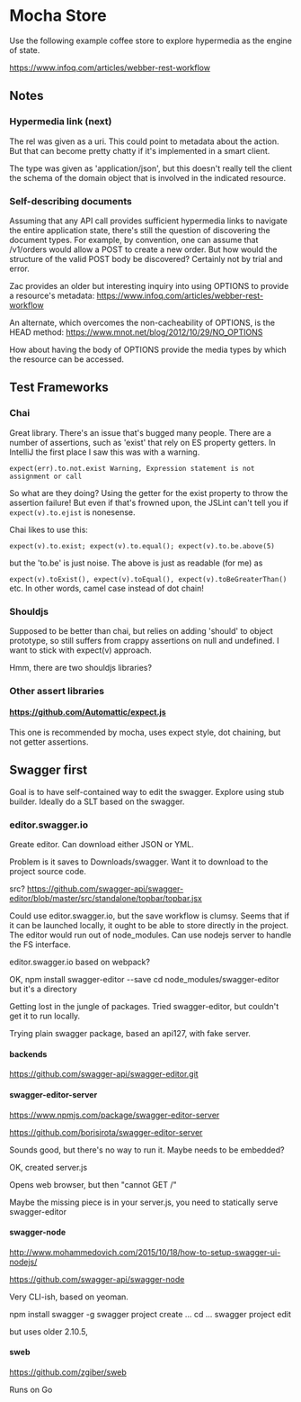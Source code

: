 # Mocha Store

Use the following example coffee store to explore hypermedia as the engine of state.

https://www.infoq.com/articles/webber-rest-workflow

## Notes

### Hypermedia link (next)

The rel was given as a uri. This could point to metadata about the action. But that can become pretty
chatty if it's implemented in a smart client.

The type was given as 'application/json', but this doesn't really tell the client the schema of the domain
object that is involved in the indicated resource.

### Self-describing documents

Assuming that any API call provides sufficient hypermedia links to navigate the entire application state, there's still
the question of discovering the document types. For example, by convention, one can assume that /v1/orders would allow
a POST to create a new order. But how would the structure of the valid POST body be discovered? Certainly not by trial and error.

Zac provides an older but interesting inquiry into using OPTIONS to provide a resource's metadata: https://www.infoq.com/articles/webber-rest-workflow

An alternate, which overcomes the non-cacheability of OPTIONS, is the HEAD method: https://www.mnot.net/blog/2012/10/29/NO_OPTIONS

How about having the body of OPTIONS provide the media types by which the resource can be accessed.

## Test Frameworks

### Chai

Great library. There's an issue that's bugged many people. There are a number of assertions, such as 'exist' that rely on
ES property getters. In IntelliJ the first place I saw this was with a warning.

``expect(err).to.not.exist
Warning, Expression statement is not assignment or call``

So what are they doing? Using the getter for the exist property to throw the assertion failure! But even if that's
frowned upon, the JSLint can't tell you if ``expect(v).to.ejist`` is nonesense.

Chai likes to use this:

``expect(v).to.exist; expect(v).to.equal(); expect(v).to.be.above(5)``

but the 'to.be' is just noise. The above is just as readable (for me) as

``expect(v).toExist(), expect(v).toEqual(), expect(v).toBeGreaterThan()`` etc. In other words, camel case instead of dot chain!

### Shouldjs

Supposed to be better than chai, but relies on adding 'should' to object prototype, so still suffers from crappy
assertions on null and undefined. I want to stick with expect(v) approach.

Hmm, there are two shouldjs libraries?

### Other assert libraries

#### https://github.com/Automattic/expect.js

This one is recommended by mocha, uses expect style, dot chaining, but not getter assertions.

## Swagger first

Goal is to have self-contained way to edit the swagger. Explore using stub builder. Ideally do a SLT based on the swagger.

### editor.swagger.io

Greate editor. Can download either JSON or YML.

Problem is it saves to Downloads/swagger. Want it to download to the project source code.

src? https://github.com/swagger-api/swagger-editor/blob/master/src/standalone/topbar/topbar.jsx

Could use editor.swagger.io, but the save workflow is clumsy. Seems that if it can be launched locally,
it ought to be able to store directly in the project. The editor would run out of node_modules. Can use
nodejs server to handle the FS interface.

editor.swagger.io
based on webpack?

OK, npm install swagger-editor --save
cd node_modules/swagger-editor
but it's a directory

Getting lost in the jungle of packages. Tried swagger-editor, but couldn't get it to run locally.

Trying plain swagger package, based an api127, with fake server.

#### backends

https://github.com/swagger-api/swagger-editor.git

#### swagger-editor-server

https://www.npmjs.com/package/swagger-editor-server

https://github.com/borisirota/swagger-editor-server

Sounds good, but there's no way to run it. Maybe needs to be embedded?

OK, created server.js

Opens web browser, but then "cannot GET /"

Maybe the missing piece is in your server.js, you need to statically serve swagger-editor

#### swagger-node

http://www.mohammedovich.com/2015/10/18/how-to-setup-swagger-ui-nodejs/

https://github.com/swagger-api/swagger-node

Very CLI-ish, based on yeoman.

npm install swagger -g
swagger project create ...
cd ...
swagger project edit

but uses older 2.10.5,

#### sweb

https://github.com/zgiber/sweb

Runs on Go
